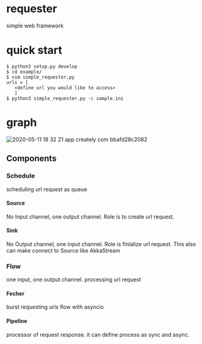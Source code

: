 # requester
simple web framework

# quick start
```
$ python3 setup.py develop
$ cd example/
$ vim simple_requester.py
urls = [
   <define url you would like to access>
   ]
$ python3 simple_requester.py -c sample.ini
```

# graph
![2020-05-11 18 32 21 app creately com bbafd28c2082](https://user-images.githubusercontent.com/26620426/81546725-c1529580-93b5-11ea-8621-79a335ac639e.png)

## Components
### Schedule
scheduling url request as queue

#### Source
No Input channel, one output channel. Role is to create url request.

#### Sink
No Output channel, one input channel. Role is finlalize url request.
This also can make connect to Source like AkkaStream

### Flow
one input, one output channel. processing url request

#### Fecher
burst requesting urls flow with asyncio

#### Pipeline
processor of request response. it can define process as sync and async.


